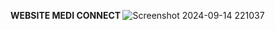 <b> WEBSITE MEDI CONNECT </b>
![Screenshot 2024-09-14 221037](https://github.com/user-attachments/assets/46df8c21-fb31-411a-9af2-f3f79e4c8ff9)
